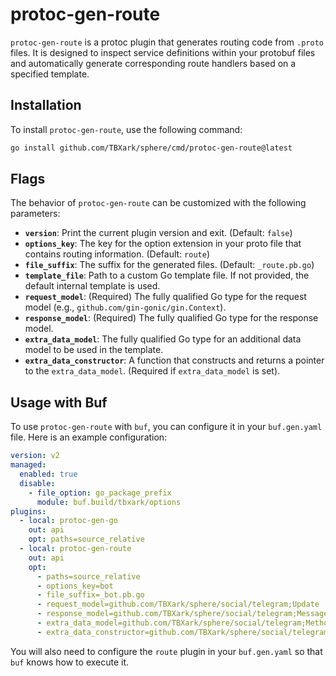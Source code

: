 # protoc-gen-route

`protoc-gen-route` is a protoc plugin that generates routing code from `.proto` files. It is designed to inspect service definitions within your protobuf files and automatically generate corresponding route handlers based on a specified template.

## Installation

To install `protoc-gen-route`, use the following command:

```bash
go install github.com/TBXark/sphere/cmd/protoc-gen-route@latest
```

## Flags

The behavior of `protoc-gen-route` can be customized with the following parameters:

- **`version`**: Print the current plugin version and exit. (Default: `false`)
- **`options_key`**: The key for the option extension in your proto file that contains routing information. (Default: `route`)
- **`file_suffix`**: The suffix for the generated files. (Default: `_route.pb.go`)
- **`template_file`**: Path to a custom Go template file. If not provided, the default internal template is used.
- **`request_model`**: (Required) The fully qualified Go type for the request model (e.g., `github.com/gin-gonic/gin.Context`).
- **`response_model`**: (Required) The fully qualified Go type for the response model.
- **`extra_data_model`**: The fully qualified Go type for an additional data model to be used in the template.
- **`extra_data_constructor`**: A function that constructs and returns a pointer to the `extra_data_model`. (Required if `extra_data_model` is set).

## Usage with Buf

To use `protoc-gen-route` with `buf`, you can configure it in your `buf.gen.yaml` file. Here is an example configuration:

```yaml
version: v2
managed:
  enabled: true
  disable:
    - file_option: go_package_prefix
      module: buf.build/tbxark/options
plugins:
  - local: protoc-gen-go
    out: api
    opt: paths=source_relative
  - local: protoc-gen-route
    out: api
    opt:
      - paths=source_relative
      - options_key=bot
      - file_suffix=_bot.pb.go
      - request_model=github.com/TBXark/sphere/social/telegram;Update
      - response_model=github.com/TBXark/sphere/social/telegram;Message
      - extra_data_model=github.com/TBXark/sphere/social/telegram;MethodExtraData
      - extra_data_constructor=github.com/TBXark/sphere/social/telegram;NewMethodExtraData
```

You will also need to configure the `route` plugin in your `buf.gen.yaml` so that `buf` knows how to execute it.
